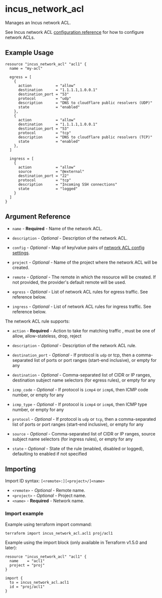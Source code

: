 # incus_network_acl

Manages an Incus network ACL.

See Incus network ACL [configuration reference](https://linuxcontainers.org/incus/docs/main/howto/network_acls/) for how to configure network ACLs.

## Example Usage

```hcl
resource "incus_network_acl" "acl1" {
  name = "my-acl"

  egress = [
    {
      action           = "allow"
      destination      = "1.1.1.1,1.0.0.1"
      destination_port = "53"
      protocol         = "udp"
      description      = "DNS to cloudflare public resolvers (UDP)"
      state            = "enabled"
    },
    {
      action           = "allow"
      destination      = "1.1.1.1,1.0.0.1"
      destination_port = "53"
      protocol         = "tcp"
      description      = "DNS to cloudflare public resolvers (TCP)"
      state            = "enabled"
    },
  ]

  ingress = [
    {
      action           = "allow"
      source           = "@external"
      destination_port = "22"
      protocol         = "tcp"
      description      = "Incoming SSH connections"
      state            = "logged"
    }
  ]
}
```

## Argument Reference

* `name` - **Required** - Name of the network ACL.

* `description` - *Optional* - Description of the network ACL.

* `config` - *Optional* - Map of key/value pairs of
  [network ACL config settings](hhttps://linuxcontainers.org/incus/docs/main/howto/network_acls/).

* `project` - *Optional* - Name of the project where the network ACL will be created.

* `remote` - *Optional* - The remote in which the resource will be created. If
  not provided, the provider's default remote will be used.

* `egress` - *Optional* - List of network ACL rules for egress traffic. See reference below.

* `ingress` - *Optional* - List of network ACL rules for ingress traffic. See reference below.

The network ACL rule supports:

* `action` - **Required** - Action to take for matching traffic , must be one of allow, allow-stateless, drop, reject

* `description` - *Optional* - Description of the network ACL rule.

* `destination_port` - *Optional* - If protocol is `udp` or tcp, then a comma-separated list of ports or port ranges (start-end inclusive), or empty for any

* `destination` - *Optional* - Comma-separated list of CIDR or IP ranges, destination subject name selectors (for egress rules), or empty for any

* `icmp_code` - *Optional* - If protocol is `icmp4` or `icmp6`, then ICMP code number, or empty for any

* `icmp_type` - *Optional* - If protocol is `icmp4` or `icmp6`, then ICMP type number, or empty for any

* `protocol` - *Optional* - If protocol is `udp` or `tcp`, then a comma-separated list of ports or port ranges (start-end inclusive), or empty for any

* `source` - *Optional* - Comma-separated list of CIDR or IP ranges, source subject name selectors (for ingress rules), or empty for any

* `state` - *Optional* - State of the rule (enabled, disabled or logged), defaulting to enabled if not specified

## Importing

Import ID syntax: `[<remote>:][<project>/]<name>`

* `<remote>` - *Optional* - Remote name.
* `<project>` - *Optional* - Project name.
* `<name>` - **Required** - Network name.

### Import example

Example using terraform import command:

```shell
terraform import incus_network_acl.acl1 proj/acl1
```

Example using the import block (only available in Terraform v1.5.0 and later):

```hcl
resource "incus_network_acl" "acl1" {
  name    = "acl1"
  project = "proj"
}

import {
  to = incus_network_acl.acl1
  id = "proj/acl1"
}
```
